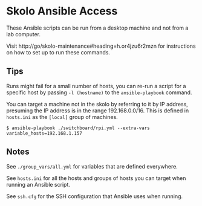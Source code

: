 # Skolo Ansible Access

These Ansible scripts can be run from a desktop machine and not from a lab
computer.

Visit http://go/skolo-maintenance#heading=h.or4jzu6r2mzn for instructions on how
to set up to run these commands.

## Tips

Runs might fail for a small number of hosts, you can re-run a script for a
specific host by passing `-l (hostname)` to the `ansible-playbook` command.

You can target a machine not in the skolo by referring to it by IP address,
presuming the IP address is in the range 192.168.0.0/16. This is defined in
`hosts.ini` as the `[local]` group of machines.

    $ ansible-playbook ./switchboard/rpi.yml --extra-vars variable_hosts=192.168.1.157

## Notes

See `./group_vars/all.yml` for variables that are defined everywhere.

See `hosts.ini` for all the hosts and groups of hosts you can target when
running an Ansible script.

See `ssh.cfg` for the SSH configuration that Ansible uses when running.
